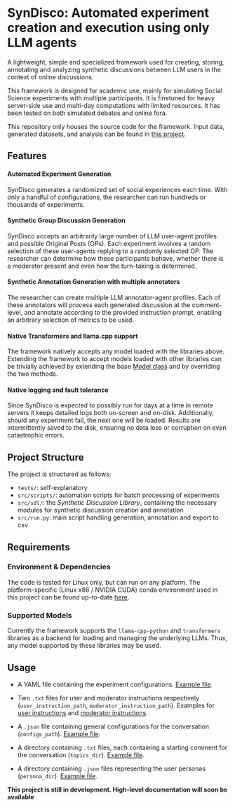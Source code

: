 # SynDisco: Automated experiment creation and execution using only LLM agents

A lightweight, simple and specialized framework used for creating, storing, annotating and analyzing synthetic discussions between LLM users in the context of online discussions.

This framework is designed for academic use, mainly for simulating Social Science experiments with multiple participants. It is finetuned for heavy server-side use and multi-day computations with limited resources. It has been tested on both simulated debates and online fora.

This repository only houses the source code for the framework. Input data, generated datasets, and analysis can be found in [this project](https://github.com/dimits-ts/synthetic_moderation_experiments).


## Features

#### Automated Experiment Generation

SynDisco generates a randomized set of social experiences each time. With only a handful of configurations, the researcher can run hundreds or thousands of experiments.

#### Synthetic Group Discussion Generation

SynDisco accepts an arbitrarily large number of LLM user-agent profiles and possible Original Posts (OPs). Each experiment involves a random selection of these user-agents replying to a randomly selected OP. The researcher can determine how these participants behave, whether there is a moderator present and even how the turn-taking is determined.

#### Synthetic Annotation Generation with multiple annotators

The researcher can create multiple LLM annotator-agent profiles. Each of these annotators will process each generated discussion at the comment-level, and annotate according to the provided instruction prompt, enabling an arbitrary selection of metrics to be used.

#### Native Transformers and llama.cpp support

The framework natively accepts any model loaded with the libraries above. Extending the framework to accept models loaded with other libraries can be trivially achieved by extending the base [Model class](src/sdl/backend/model.py) and by overriding the two methods. 

#### Native logging and fault tolerance

Since SynDisco is expected to possibly run for days at a time in remote servers it keeps detailed logs both on-screen and on-disk. Additionally, should any experiment fail, the next one will be loaded. Results are intermittently saved to the disk, ensuring no data loss or corruption on even catastrophic errors.


## Project Structure

The project is structured as follows:

* `tests/`: self-explanatory
* `src/scripts/`: automation scripts for batch processing of experiments 
* `src/sdl/`: the *Synthetic Discussion Library*, containing the necessary modules for synthetic discussion creation and annotation
* `src/run.py`: main script handling generation, annotation and export to csv

## Requirements

### Environment & Dependencies

The code is tested for Linux only, but can run on any platform. The platform-specific (Linux x86 / NVIDIA CUDA) conda environment used in this project can be found up-to-date [here](https://github.com/dimits-ts/conda_auto_backup/blob/master/llm.yml).

### Supported Models

Currently the framework supports the `llama-cpp-python` and `transformers` libraries as a backend for loading and managing the underlying LLMs. Thus, any model supported by these libraries may be used. 

## Usage

* A YAML file containing the experiment configurations. [Example file](https://github.com/dimits-ts/synthetic_moderation_experiments/blob/master/data/server_config.yml).

* Two `.txt` files for user and moderator instructions respectively (`user_instruction_path`, `moderator_instruction_path`). Examples for [user instructions](https://github.com/dimits-ts/synthetic_moderation_experiments/blob/master/data/generated_discussions_input/modular_configurations/user_instructions/vanilla.txt) and [moderator instructions](https://github.com/dimits-ts/synthetic_moderation_experiments/blob/master/data/generated_discussions_input/modular_configurations/mod_instructions/no_instructions.txt).

* A `.json` file containing general configurations for the conversation (`configs_path`). [Example file](https://github.com/dimits-ts/synthetic_moderation_experiments/blob/master/data/generated_discussions_input/modular_configurations/other_configs/standard_multi_user.json).

* A directory containing `.txt` files, each containing a starting comment for the conversation (`topics_dir`). [Example file](https://github.com/dimits-ts/synthetic_moderation_experiments/blob/master/data/generated_discussions_input/modular_configurations/topics/polarized_3.txt).

* A directory containing `.json` files representing the user personas (`persona_dir`). [Example file](https://github.com/dimits-ts/synthetic_moderation_experiments/blob/master/data/generated_discussions_input/modular_configurations/personas/chill_2.json).

**This project is still in development. High-level documentation will soon be available**
